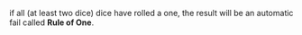 if all (at least two dice) dice have rolled a one, the result will be an automatic fail called **Rule of One**.